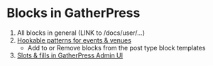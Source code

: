 # Blocks in GatherPress

1. All blocks in general (LINK to /docs/user/...)
2. [Hookable patterns for events & venues](./hookable-patterns/)
    - Add to or Remove blocks from the post type block templates
3. [Slots & fills in GatherPress Admin UI](./slot-fills/)
